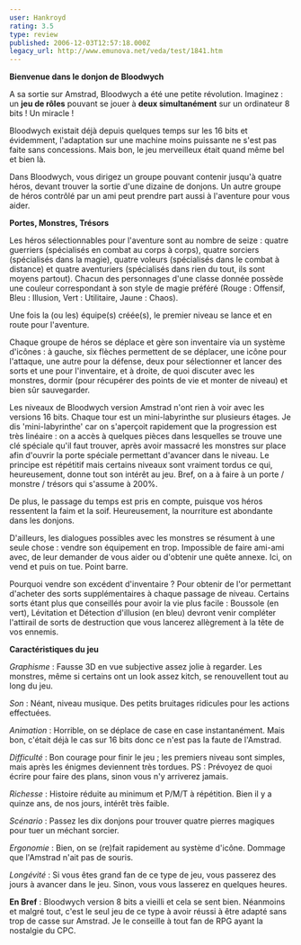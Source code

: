 ```yaml
---
user: Hankroyd
rating: 3.5
type: review
published: 2006-12-03T12:57:18.000Z
legacy_url: http://www.emunova.net/veda/test/1841.htm
---
```

**Bienvenue dans le donjon de Bloodwych**  

  

A sa sortie sur Amstrad, Bloodwych a été une petite révolution. Imaginez : un **jeu de rôles** pouvant se jouer à **deux simultanément** sur un ordinateur 8 bits ! Un miracle !  

Bloodwych existait déjà depuis quelques temps sur les 16 bits et évidemment, l'adaptation sur une machine moins puissante ne s'est pas faite sans concessions. Mais bon, le jeu merveilleux était quand même bel et bien là.  

  

Dans Bloodwych, vous dirigez un groupe pouvant contenir jusqu'à quatre héros, devant trouver la sortie d'une dizaine de donjons. Un autre groupe de héros contrôlé par un ami peut prendre part aussi à l'aventure pour vous aider.  

  

  

**Portes, Monstres, Trésors**  

  

Les héros sélectionnables pour l'aventure sont au nombre de seize : quatre guerriers (spécialisés en combat au corps à corps), quatre sorciers (spécialisés dans la magie), quatre voleurs (spécialisés dans le combat à distance) et quatre aventuriers (spécialisés dans rien du tout, ils sont moyens partout). Chacun des personnages d'une classe donnée possède une couleur correspondant à son style de magie préféré (Rouge : Offensif, Bleu : Illusion, Vert : Utilitaire, Jaune : Chaos).  

  

Une fois la (ou les) équipe(s) créée(s), le premier niveau se lance et en route pour l'aventure.  

  

Chaque groupe de héros se déplace et gère son inventaire via un système d'icônes : à gauche, six flèches permettent de se déplacer, une icône pour l'attaque, une autre pour la défense, deux pour sélectionner et lancer des sorts et une pour l'inventaire, et à droite, de quoi discuter avec les monstres, dormir (pour récupérer des points de vie et monter de niveau) et bien sûr sauvegarder.  

  

Les niveaux de Bloodwych version Amstrad n'ont rien à voir avec les versions 16 bits. Chaque tour est un mini-labyrinthe sur plusieurs étages. Je dis 'mini-labyrinthe' car on s'aperçoit rapidement que la progression est très linéaire : on a accès à quelques pièces dans lesquelles se trouve une clé spéciale qu'il faut trouver, après avoir massacré les monstres sur place afin d'ouvrir la porte spéciale permettant d'avancer dans le niveau. Le principe est répétitif mais certains niveaux sont vraiment tordus ce qui, heureusement, donne tout son intérêt au jeu. Bref, on a à faire à un porte / monstre / trésors qui s'assume à 200%.  

  

De plus, le passage du temps est pris en compte, puisque vos héros ressentent la faim et la soif. Heureusement, la nourriture est abondante dans les donjons.  

  

D'ailleurs, les dialogues possibles avec les monstres se résument à une seule chose : vendre son équipement en trop. Impossible de faire ami-ami avec, de leur demander de vous aider ou d'obtenir une quête annexe. Ici, on vend et puis on tue. Point barre.  

  

Pourquoi vendre son excédent d'inventaire ? Pour obtenir de l'or permettant d'acheter des sorts supplémentaires à chaque passage de niveau. Certains sorts étant plus que conseillés pour avoir la vie plus facile : Boussole (en vert), Lévitation et Détection d'illusion (en bleu) devront venir compléter l'attirail de sorts de destruction que vous lancerez allègrement à la tête de vos ennemis.  

  

  

**Caractéristiques du jeu**  

  

_Graphisme_ : Fausse 3D en vue subjective assez jolie à regarder. Les monstres, même si certains ont un look assez kitch, se renouvellent tout au long du jeu.  

  

_Son_ : Néant, niveau musique. Des petits bruitages ridicules pour les actions effectuées.  

  

_Animation_ : Horrible, on se déplace de case en case instantanément. Mais bon, c'était déjà le cas sur 16 bits donc ce n'est pas la faute de l'Amstrad.  

  

_Difficulté_ : Bon courage pour finir le jeu ; les premiers niveau sont simples, mais après les énigmes deviennent très tordues. PS : Prévoyez de quoi écrire pour faire des plans, sinon vous n'y arriverez jamais.  

  

_Richesse_ : Histoire réduite au minimum et P/M/T à répétition. Bien il y a quinze ans, de nos jours, intérêt très faible.  

  

_Scénario_ : Passez les dix donjons pour trouver quatre pierres magiques pour tuer un méchant sorcier.  

  

_Ergonomie_ : Bien, on se (re)fait rapidement au système d'icône. Dommage que l'Amstrad n'ait pas de souris.  

  

_Longévité_ : Si vous êtes grand fan de ce type de jeu, vous passerez des jours à avancer dans le jeu. Sinon, vous vous lasserez en quelques heures.  

  

**En Bref** : Bloodwych version 8 bits a vieilli et cela se sent bien. Néanmoins et malgré tout, c'est le seul jeu de ce type à avoir réussi à être adapté sans trop de casse sur Amstrad. Je le conseille à tout fan de RPG ayant la nostalgie du CPC.